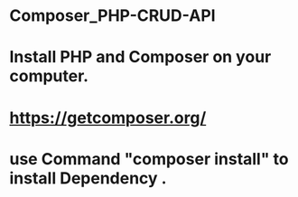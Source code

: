 # Composer_PHP-CRUD-API
# Install PHP and Composer on your computer.
# https://getcomposer.org/
# use Command "composer install" to install Dependency .

